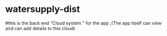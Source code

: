 # watersupply-dist
#this is the back end "Cloud system " for the app ,(The app itself can view and can add details to this cloud)
